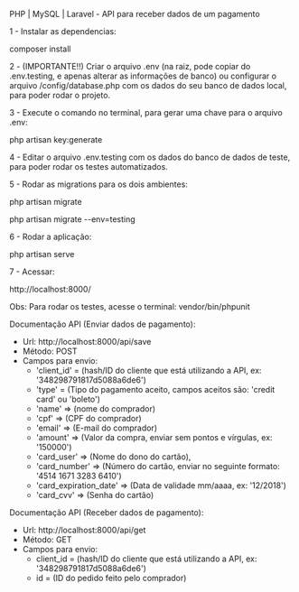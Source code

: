 PHP | MySQL | Laravel - API para receber dados de um pagamento

1 - Instalar as dependencias:

composer install

2 - (IMPORTANTE!!) Criar o arquivo .env (na raiz, pode copiar do .env.testing, e apenas alterar as informações de banco) ou configurar o arquivo /config/database.php com os dados do seu banco de dados local, para poder rodar o projeto.

3 - Execute o comando no terminal, para gerar uma chave para o arquivo .env:

php artisan key:generate

4 - Editar o arquivo .env.testing com os dados do banco de dados de teste, para poder rodar os testes automatizados.

5 - Rodar as migrations para os dois ambientes:

php artisan migrate

php artisan migrate --env=testing

6 - Rodar a aplicação:

php artisan serve

7 - Acessar:

http://localhost:8000/

Obs: Para rodar os testes, acesse o terminal: vendor/bin/phpunit

Documentação API (Enviar dados de pagamento):
- Url: http://localhost:8000/api/save
- Método: POST
- Campos para envio:
   * 'client_id' = (hash/ID do cliente que está utilizando a API, ex: '348298791817d5088a6de6')
   * 'type' = (Tipo do pagamento aceito, campos aceitos são: 'credit card' ou 'boleto')
   * 'name' => (nome do comprador)
   * 'cpf' => (CPF do comprador)
   * 'email' => (E-mail do comprador)
   * 'amount' => (Valor da compra, enviar sem pontos e vírgulas, ex: '150000')
   * 'card_user' => (Nome do dono do cartão),
   * 'card_number' => (Número do cartão, enviar no seguinte formato: '4514 1671 3283 6410')
   * 'card_expiration_date' => (Data de validade mm/aaaa, ex: '12/2018')
   * 'card_cvv' => (Senha do cartão)

Documentação API (Receber dados de pagamento):
- Url: http://localhost:8000/api/get
- Método: GET
- Campos para envio:
   * client_id = (hash/ID do cliente que está utilizando a API, ex: '348298791817d5088a6de6')
   * id = (ID do pedido feito pelo comprador)   
